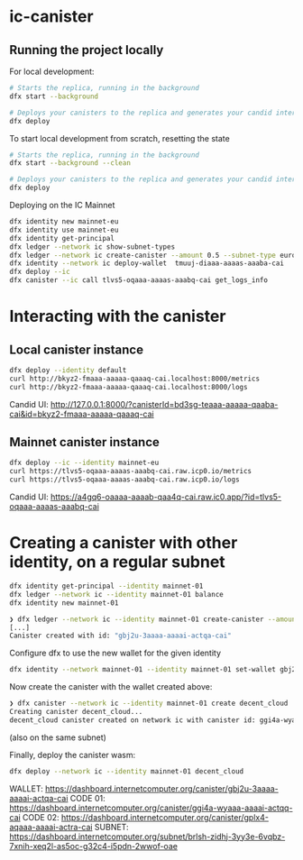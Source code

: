 # ic-canister

## Running the project locally

For local development:

```bash
# Starts the replica, running in the background
dfx start --background

# Deploys your canisters to the replica and generates your candid interface
dfx deploy
```

To start local development from scratch, resetting the state

```bash
# Starts the replica, running in the background
dfx start --background --clean

# Deploys your canisters to the replica and generates your candid interface
dfx deploy
```

Deploying on the IC Mainnet

```bash
dfx identity new mainnet-eu
dfx identity use mainnet-eu
dfx identity get-principal
dfx ledger --network ic show-subnet-types
dfx ledger --network ic create-canister --amount 0.5 --subnet-type european 3cghu-vatzl-bylaa-ere6r-yudpn-5zaah-uwbdp-zie7s-wcmkh-3v267-yqe
dfx identity --network ic deploy-wallet  tmuuj-diaaa-aaaas-aaaba-cai
dfx deploy --ic
dfx canister --ic call tlvs5-oqaaa-aaaas-aaabq-cai get_logs_info
```

# Interacting with the canister

## Local canister instance

```bash
dfx deploy --identity default
curl http://bkyz2-fmaaa-aaaaa-qaaaq-cai.localhost:8000/metrics
curl http://bkyz2-fmaaa-aaaaa-qaaaq-cai.localhost:8000/logs
```

Candid UI: http://127.0.0.1:8000/?canisterId=bd3sg-teaaa-aaaaa-qaaba-cai&id=bkyz2-fmaaa-aaaaa-qaaaq-cai

## Mainnet canister instance

```bash
dfx deploy --ic --identity mainnet-eu
curl https://tlvs5-oqaaa-aaaas-aaabq-cai.raw.icp0.io/metrics
curl https://tlvs5-oqaaa-aaaas-aaabq-cai.raw.icp0.io/logs
```

Candid UI: https://a4gq6-oaaaa-aaaab-qaa4q-cai.raw.ic0.app/?id=tlvs5-oqaaa-aaaas-aaabq-cai

# Creating a canister with other identity, on a regular subnet

```bash
dfx identity get-principal --identity mainnet-01
dfx ledger --network ic --identity mainnet-01 balance
dfx identity new mainnet-01
```

```bash
❯ dfx ledger --network ic --identity mainnet-01 create-canister --amount 1 74cze-reen5-6nkrr-m5f7s-pflwz-ej5mq-ptcfh-obfra-jdeqq-kb5u5-kae
[...]
Canister created with id: "gbj2u-3aaaa-aaaai-actqa-cai"
```

Configure dfx to use the new wallet for the given identity

```bash
dfx identity --network mainnet-01 --identity mainnet-01 set-wallet gbj2u-3aaaa-aaaai-actqa-cai
```

Now create the canister with the wallet created above:

```bash
❯ dfx canister --network ic --identity mainnet-01 create decent_cloud
Creating canister decent_cloud...
decent_cloud canister created on network ic with canister id: ggi4a-wyaaa-aaaai-actqq-cai
```

(also on the same subnet)

Finally, deploy the canister wasm:

```bash
dfx deploy --network ic --identity mainnet-01 decent_cloud
```

WALLET: https://dashboard.internetcomputer.org/canister/gbj2u-3aaaa-aaaai-actqa-cai
CODE 01: https://dashboard.internetcomputer.org/canister/ggi4a-wyaaa-aaaai-actqq-cai
CODE 02: https://dashboard.internetcomputer.org/canister/gplx4-aqaaa-aaaai-actra-cai
SUBNET: https://dashboard.internetcomputer.org/subnet/brlsh-zidhj-3yy3e-6vqbz-7xnih-xeq2l-as5oc-g32c4-i5pdn-2wwof-oae
